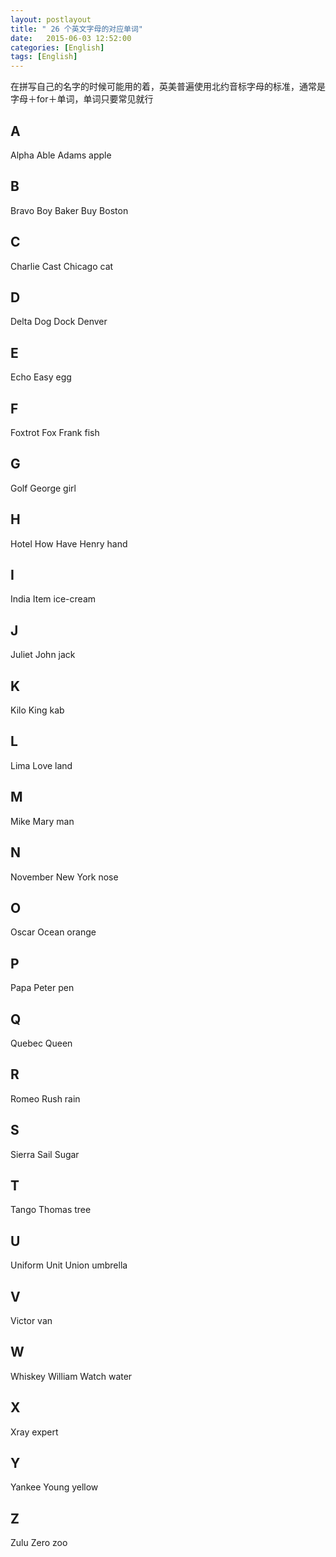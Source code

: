 ```yaml
---
layout: postlayout
title: " 26 个英文字母的对应单词"
date:   2015-06-03 12:52:00 
categories: [English]
tags: [English]
---
```


在拼写自己的名字的时候可能用的着，英美普遍使用北约音标字母的标准，通常是字母＋for＋单词，单词只要常见就行
## A
Alpha&nbsp;Able&nbsp;Adams&nbsp;apple
## B
Bravo&nbsp;Boy&nbsp;Baker&nbsp;Buy&nbsp;Boston
## C
Charlie&nbsp;Cast&nbsp;Chicago&nbsp;cat
## D
Delta&nbsp;Dog&nbsp;Dock&nbsp;Denver
## E
Echo&nbsp;Easy&nbsp;egg 
## F
Foxtrot&nbsp;Fox&nbsp;Frank&nbsp;fish 
## G
Golf&nbsp;George&nbsp;girl
## H
Hotel&nbsp;How&nbsp;Have&nbsp;Henry&nbsp;hand
## I
India&nbsp;Item&nbsp;ice-cream
## J
Juliet&nbsp;John&nbsp;jack 
## K
Kilo&nbsp;King&nbsp;kab
## L
Lima&nbsp;Love&nbsp;land 
## M
Mike&nbsp;Mary&nbsp;man 
## N
November&nbsp;New York&nbsp;nose 
## O
Oscar&nbsp;Ocean&nbsp;orange 
## P
Papa&nbsp;Peter&nbsp;pen 
## Q
Quebec&nbsp;Queen&nbsp;
## R
Romeo&nbsp;Rush&nbsp;rain 
## S
Sierra&nbsp;Sail&nbsp;Sugar
## T
Tango&nbsp;Thomas&nbsp;tree 
## U
Uniform&nbsp;Unit&nbsp;Union&nbsp;umbrella 
## V
Victor&nbsp;van 
## W
Whiskey&nbsp;William&nbsp;Watch&nbsp;water
## X
Xray&nbsp;expert
## Y
Yankee&nbsp;Young&nbsp;yellow 
## Z
Zulu&nbsp;Zero&nbsp;zoo
